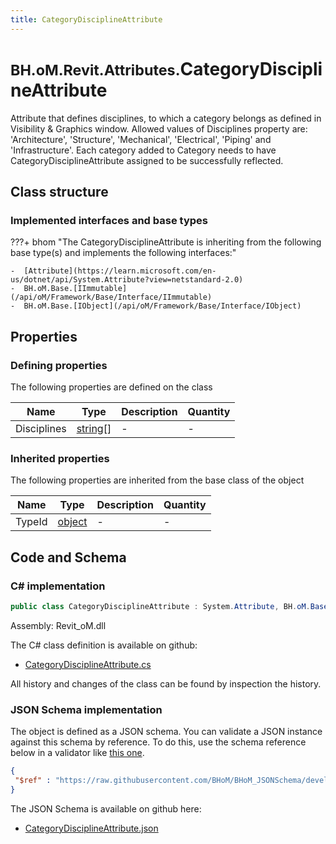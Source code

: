 ```yaml
---
title: CategoryDisciplineAttribute
---
```


# <small>BH.oM.Revit.Attributes.</small>**CategoryDisciplineAttribute**

Attribute that defines disciplines, to which a category belongs as defined in Visibility &amp; Graphics window.
Allowed values of Disciplines property are: 'Architecture', 'Structure', 'Mechanical', 'Electrical', 'Piping' and 'Infrastructure'.
Each category added to Category needs to have CategoryDisciplineAttribute assigned to be successfully reflected.

## Class structure

### Implemented interfaces and base types

???+ bhom "The CategoryDisciplineAttribute is inheriting from the following base type(s) and implements the following interfaces:"

    -  [Attribute](https://learn.microsoft.com/en-us/dotnet/api/System.Attribute?view=netstandard-2.0)
    -  BH.oM.Base.[IImmutable](/api/oM/Framework/Base/Interface/IImmutable)
    -  BH.oM.Base.[IObject](/api/oM/Framework/Base/Interface/IObject)


## Properties



### Defining properties

The following properties are defined on the class

| Name             | Type             | Description      | Quantity         |
|------------------|------------------|------------------|------------------|
| Disciplines | [string](https://learn.microsoft.com/en-us/dotnet/api/System.String?view=netstandard-2.0)[] | - | - |


### Inherited properties
The following properties are inherited from the base class of the object

| Name             | Type             | Description      | Quantity         |
|------------------|------------------|------------------|------------------|
| TypeId | [object](https://learn.microsoft.com/en-us/dotnet/api/System.Object?view=netstandard-2.0) | - | - |


## Code and Schema

### C# implementation

``` C# title="C#"
public class CategoryDisciplineAttribute : System.Attribute, BH.oM.Base.IImmutable, BH.oM.Base.IObject
```

Assembly: Revit_oM.dll

The C# class definition is available on github:

- [CategoryDisciplineAttribute.cs](https://github.com/BHoM/Revit_Toolkit/blob/develop/Revit_oM/Attributes\CategoryDisciplineAttribute.cs)

All history and changes of the class can be found by inspection the history.
### JSON Schema implementation

The object is defined as a JSON schema. You can validate a JSON instance against this schema by reference. To do this, use the schema reference below in a validator like [this one](https://www.jsonschemavalidator.net/).

``` json title="JSON Schema"
{
 "$ref" : "https://raw.githubusercontent.com/BHoM/BHoM_JSONSchema/develop/Revit_oM/Attributes/CategoryDisciplineAttribute.json"
}
```

The JSON Schema is available on github here:

- [CategoryDisciplineAttribute.json](https://github.com/BHoM/BHoM_JSONSchema/blob/develop/Revit_oM/Attributes/CategoryDisciplineAttribute.json)
